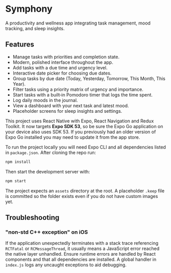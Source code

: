 # Symphony

A productivity and wellness app integrating task management, mood tracking, and sleep insights.

## Features
- Manage tasks with priorities and completion state.
- Modern, polished interface throughout the app.
- Add tasks with a due time and urgency level.
- Interactive date picker for choosing due dates.
- Group tasks by due date (Today, Yesterday, Tomorrow, This Month, This Year).
- Filter tasks using a priority matrix of urgency and importance.
- Start tasks with a built‑in Pomodoro timer that logs the time spent.
- Log daily moods in the journal.
- View a dashboard with your next task and latest mood.
- Placeholder screens for sleep insights and settings.

This project uses React Native with Expo, React Navigation and Redux Toolkit. It now targets **Expo SDK&nbsp;53**, so be sure the Expo Go application on your device also uses SDK&nbsp;53. If you previously had an older version of Expo Go installed you may need to update it from the app store.

To run the project locally you will need Expo CLI and all dependencies listed in `package.json`. After cloning the repo run:

```bash
npm install
```

Then start the development server with:

```bash
npm start
```

The project expects an `assets` directory at the root. A placeholder `.keep` file is committed so the folder exists even if you do not have custom images yet.

## Troubleshooting

### "non-std C++ exception" on iOS

If the application unexpectedly terminates with a stack trace referencing
`RCTFatal` or `RCMessageThread`, it usually means a JavaScript error reached the
native layer unhandled. Ensure runtime errors are handled by React components
and that all dependencies are installed. A global handler in `index.js` logs any
uncaught exceptions to aid debugging.
